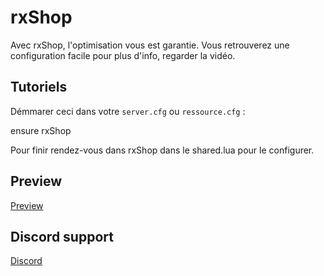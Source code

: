 # rxShop
Avec rxShop, l'optimisation vous est garantie. Vous retrouverez une configuration facile pour plus d'info, regarder la vidéo.

## Tutoriels 

Démmarer ceci dans votre `server.cfg` ou `ressource.cfg` :

ensure rxShop

Pour finir rendez-vous dans rxShop dans le shared.lua pour le configurer.

## Preview

[Preview](https://youtu.be/sTMg7t7F7Ko)

## Discord support

[Discord](https://discord.gg/JnZjSZj)
